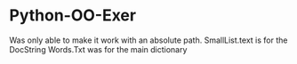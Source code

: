 # Python-OO-Exer
Was only able to make it work with an absolute path. 
SmallList.text is for the DocString 
Words.Txt was for the main dictionary
